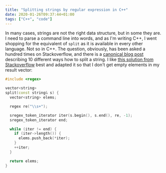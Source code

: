 ```yaml
---
title: "Splitting strings by regular expression in C++"
date: 2020-01-26T09:37:44+01:00
tags: ["C++", "code"]
---
```


In many cases, strings are not the right data structure, but in some
they are.  I need to parse a command line into words, and as I'm
writing C++, I went shopping for the equivalent of `split` as it is
available in every other language.  Not so in C++.  The question,
obviously, has been asked a hundred times on Stackoverflow, and there
is a [canonical blog
post](http://www.martinbroadhurst.com/how-to-split-a-string-in-c.html)
describing 10 different ways how to split a string.  I like [this
solution from
Stackoverflow](https://stackoverflow.com/a/28142357/928528) best and
adapted it so that I don't get empty elements in my result vector:

```c++
#include <regex>

vector<string>
split(const string& s) {
  vector<string> elems;

  regex re("\\s+");

  sregex_token_iterator iter(s.begin(), s.end(), re, -1);
  sregex_token_iterator end;

  while (iter != end) {
    if (iter->length()) {
      elems.push_back(*iter);
    }
    ++iter;
  }

  return elems;
}
```


